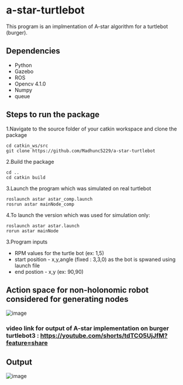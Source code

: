 # a-star-turtlebot
This program is an implmentation of A-star algorithm for a turtlebot (burger).

## Dependencies
-   Python
-   Gazebo
-   ROS
-   Opencv 4.1.0
-   Numpy
-   queue

## Steps to run the package
1.Navigate to the source folder of your catkin workspace and clone the package
  
    cd catkin_ws/src
    git clone https://github.com/Madhunc5229/a-star-turtlebot
2.Build the package 

    cd ..
    cd catkin build

3.Launch the program which was simulated on real turtlebot
    
    roslaunch astar astar_comp.launch
    rosrun astar mainNode_comp

4.To launch the version which was used for simulation only:
  
    roslaunch astar astar.launch
    rorun astar mainNode
    
3.Program inputs
-  RPM values for the turtle bot (ex: 1,5)
-  start position - x,y,angle (fixed : 3,3,0) as the bot is spwaned using launch file
-  end postion  - x,y (ex: 90,90)
 
## Action space for non-holonomic robot considered for generating nodes
![image](https://user-images.githubusercontent.com/61328094/167195443-c6ad7bf6-a069-4629-a74b-629e35475e23.png)

### video link for output of A-star implementation on burger turtlebot3 : https://youtube.com/shorts/tdTCO5UjJfM?feature=share

## Output
![image](https://user-images.githubusercontent.com/61328094/167198002-a4b0a08e-c18e-440f-8571-a1e852efd617.png)


